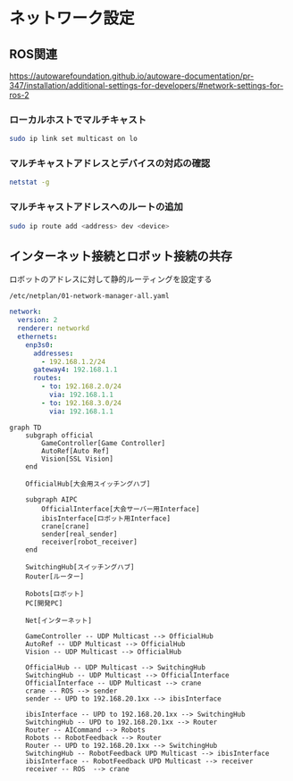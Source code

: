 # ネットワーク設定

## ROS関連

<https://autowarefoundation.github.io/autoware-documentation/pr-347/installation/additional-settings-for-developers/#network-settings-for-ros-2>

### ローカルホストでマルチキャスト

```bash
sudo ip link set multicast on lo
```

### マルチキャストアドレスとデバイスの対応の確認

```bash
netstat -g
```

### マルチキャストアドレスへのルートの追加

```bash
sudo ip route add <address> dev <device>
```

## インターネット接続とロボット接続の共存

ロボットのアドレスに対して静的ルーティングを設定する

`/etc/netplan/01-network-manager-all.yaml`

```yaml
network:
  version: 2
  renderer: networkd
  ethernets:
    enp3s0:
      addresses:
        - 192.168.1.2/24
      gateway4: 192.168.1.1
      routes:
        - to: 192.168.2.0/24
          via: 192.168.1.1
        - to: 192.168.3.0/24
          via: 192.168.1.1
```

```mermaid
graph TD
    subgraph official
        GameController[Game Controller]
        AutoRef[Auto Ref]
        Vision[SSL Vision]
    end

    OfficialHub[大会用スイッチングハブ]

    subgraph AIPC
        OfficialInterface[大会サーバー用Interface]
        ibisInterface[ロボット用Interface]
        crane[crane]
        sender[real_sender]
        receiver[robot_receiver]
    end

    SwitchingHub[スイッチングハブ]
    Router[ルーター]

    Robots[ロボット]
    PC[開発PC]

    Net[インターネット]

    GameController -- UDP Multicast --> OfficialHub
    AutoRef -- UDP Multicast --> OfficialHub
    Vision -- UDP Multicast --> OfficialHub

    OfficialHub -- UDP Multicast --> SwitchingHub
    SwitchingHub -- UDP Multicast --> OfficialInterface
    OfficialInterface -- UDP Multicast --> crane
    crane -- ROS --> sender
    sender -- UPD to 192.168.20.1xx --> ibisInterface

    ibisInterface -- UPD to 192.168.20.1xx --> SwitchingHub
    SwitchingHub -- UPD to 192.168.20.1xx --> Router
    Router -- AICommand --> Robots
    Robots -- RobotFeedback --> Router
    Router -- UPD to 192.168.20.1xx --> SwitchingHub
    SwitchingHub -- RobotFeedback UPD Multicast --> ibisInterface
    ibisInterface -- RobotFeedback UPD Multicast --> receiver
    receiver -- ROS  --> crane




```
